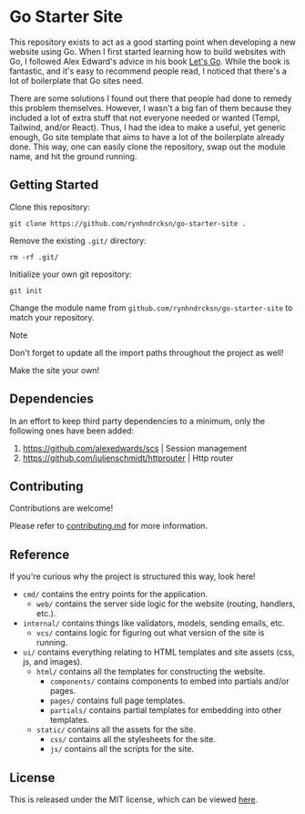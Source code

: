 # Go Starter Site

This repository exists to act as a good starting point when developing a new website using Go.
When I first started learning how to build websites with Go, I followed Alex Edward's advice in his book [Let's Go](https://lets-go.alexedwards.net).
While the book is fantastic, and it's easy to recommend people read, I noticed that there's a lot of boilerplate that Go sites need.

There are some solutions I found out there that people had done to remedy this problem themselves.
However, I wasn't a big fan of them because they included a lot of extra stuff that not everyone needed or wanted (Templ, Tailwind, and/or React).
Thus, I had the idea to make a useful, yet generic enough, Go site template that aims to have a lot of the boilerplate already done.
This way, one can easily clone the repository, swap out the module name, and hit the ground running.

## Getting Started

Clone this repository:

```shell
git clone https://github.com/rynhndrcksn/go-starter-site .
```

Remove the existing `.git/` directory:

```shell
rm -rf .git/
```

Initialize your own git repository:

```shell
git init
```

Change the module name from `github.com/rynhndrcksn/go-starter-site` to match your repository.

> [!NOTE]
> Don't forget to update all the import paths throughout the project as well!

Make the site your own!

## Dependencies

In an effort to keep third party dependencies to a minimum, only the following ones have been added:

1. https://github.com/alexedwards/scs | Session management
2. https://github.com/julienschmidt/httprouter | Http router

## Contributing

Contributions are welcome!

Please refer to [contributing.md](contributing.md) for more information.

## Reference

If you're curious why the project is structured this way, look here!

- `cmd/` contains the entry points for the application.
    - `web/` contains the server side logic for the website (routing, handlers, etc.).
- `internal/` contains things like validators, models, sending emails, etc.
    - `vcs/` contains logic for figuring out what version of the site is running.
- `ui/` contains everything relating to HTML templates and site assets (css, js, and images).
    - `html/` contains all the templates for constructing the website.
        - `components/` contains components to embed into partials and/or pages.
        - `pages/` contains full page templates.
        - `partials/` contains partial templates for embedding into other templates.
    - `static/` contains all the assets for the site.
        - `css/` contains all the stylesheets for the site.
        - `js/` contains all the scripts for the site.

## License

This is released under the MIT license, which can be viewed [here](LICENSE).
